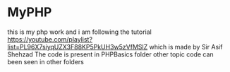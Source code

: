 # MyPHP
this is my php work and i am following the tutorial 
https://youtube.com/playlist?list=PL96X7siyqUZX3F88KP5PkUH3w5zVfMSlZ
which is made by Sir Asif Shehzad
The code is present in PHPBasics folder
other topic code can been seen in other folders
